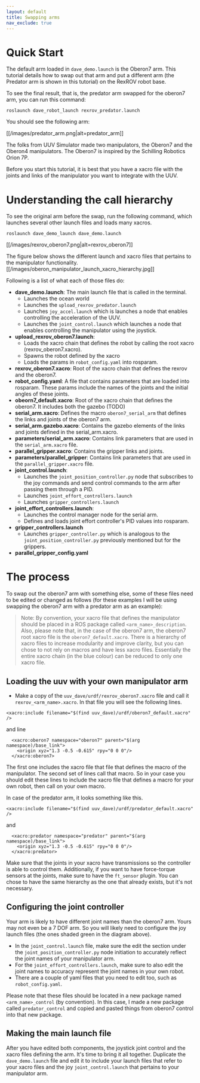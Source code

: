 ```yaml
---
layout: default
title: Swapping arms
nav_exclude: true
---
```


# Quick Start

The default arm loaded in `dave_demo.launch` is the Oberon7 arm. This tutorial details how to swap out that arm and put a different arm (the Predator arm is shown in this tutorial) on the RexROV robot base.

To see the final result, that is, the predator arm swapped for the oberon7 arm, you can run this command:
```
roslaunch dave_robot_launch rexrov_predator.launch
```

You should see the following arm:

[[/images/predator_arm.png|alt=predator_arm]]

The folks from UUV Simulator made two manipulators, the Oberon7 and the Oberon4 manipulators. The Oberon7 is inspired by the Schilling Robotics Orion 7P.

Before you start this tutorial, it is best that you have a xacro file with the joints and links of the manipulator you want to integrate with the UUV.

# Understanding the call hierarchy

To see the original arm before the swap, run the following command, which launches several other launch files and loads many xacros.
```
roslaunch dave_demo_launch dave_demo.launch
```
[[/images/rexrov_oberon7.png|alt=rexrov_oberon7]]

The figure below shows the different launch and xacro files that pertains to the manipulator functionality.
[[/images/oberon_manipulator_launch_xacro_hierarchy.jpg]]

Following is a list of what each of those files do:
* **dave_demo.launch**: The main launch file that is called in the terminal.
  * Launches the ocean world
  * Launches the `upload_rexrov_predator.launch`
  * Launches `joy_accel.launch` which is launches a node that enables controlling the acceleration of the UUV.
  * Launches the `joint_control.launch`  which launches a node that enables controlling the manipulator using the joystick.
* **upload_rexrov_oberon7.launch**:
  * Loads the xacro chain that defines the robot by calling the root xacro (rexrov_oberon7.xacro).
  * Spawns the robot defined by the xacro
  * Loads the params in `robot_config.yaml` into rosparam.
* **rexrov_oberon7.xacro**: Root of the xacro chain that defines the rexrov and the oberon7.
* **robot_config.yaml**: A file that contains parameters that are loaded into rosparam. These params include the names of the joints and the initial angles of these joints.
* **obeorn7_default.xacro**: Root of the xacro chain that defines the oberon7. It includes both the gazebo (TODO)
* **serial_arm.xacro**: Defines the macro `oberon7_serial_arm` that defines the links and joints of the oberon7 arm.
* **serial_arm.gazebo.xacro**: Contains the gazebo elements of the links and joints defined in the serial_arm.xacro.
* **parameters/serial_arm.xacro**: Contains link parameters that are used in the `serial_arm.xacro` file.
* **parallel_gripper.xacro**: Contains the gripper links and joints.
* **parameters/parallel_gripper**: Contains link parameters that are used in the `parallel_gripper.xacro` file.
* **joint_control.launch**:
  * Launches the `joint_position_controller.py` node that subscribes to the joy commands and send control commands to the arm after passing them through a PID.
  * Launches `joint_effort_controllers.launch`
  * Launches `gripper_controllers.launch`
* **joint_effort_controllers.launch**:
  * Launches the control manager node for the serial arm.
  * Defines and loads joint effort controller's PID values into rosparam.
* **gripper_controllers.launch**
  * Launches `gripper_controller.py` which is analogous to the `joint_position_controller.py` previously mentioned but for the grippers.
* **parallel_gripper_config.yaml**

# The process

To swap out the oberon7 arm with something else, some of these files need to be edited or changed as follows (for these examples I will be using swapping the oberon7 arm with a predator arm as an example):

> Note: By convention, your xacro file that defines the manipulator should be placed in a ROS package called `<arm_name>_description`. Also, please note that, in the case of the oberon7 arm, the oberon7 root xacro file is the `oberon7_default.xacro`. There is a hierarchy of xacro files to increase modularity and improve clarity, but you can chose to not rely on macros and have less xacro files. Essentially the entire xacro chain (in the blue colour) can be reduced to only one xacro file.

## Loading the uuv with your own manipulator arm

* Make a copy of the `uuv_dave/urdf/rexrov_oberon7.xacro` file and call it `rexrov_<arm_name>.xacro`. In that file you will see the following lines.
```
<xacro:include filename="$(find uuv_dave)/urdf/oberon7_default.xacro" />
```

and line
```
  <xacro:oberon7 namespace="oberon7" parent="$(arg namespace)/base_link">
    <origin xyz="1.3 -0.5 -0.615" rpy="0 0 0"/>
  </xacro:oberon7>
```

The first one includes the xacro file that file that defines the macro of the manipulator. The second set of lines call that macro. So in your case you should edit these lines to include the xacro file that defines a macro for your own robot, then call on your own macro.

In case of the predator arm, it looks something like this.
```
<xacro:include filename="$(find uuv_dave)/urdf/predator_default.xacro" />
```

and
```
  <xacro:predator namespace="predator" parent="$(arg namespace)/base_link">
    <origin xyz="1.3 -0.5 -0.615" rpy="0 0 0"/>
  </xacro:predator>
```

Make sure that the joints in your xacro have transmissions so the controller is able to control them. Additionally, if you want to have force-torque sensors at the joints, make sure to have the `ft_sensor` plugin.
You can chose to have the same hierarchy as the one that already exists, but it's not necessary.

## Configuring the joint controller

Your arm is likely to have different joint names than the oberon7 arm. Yours may not even be a 7 DOF arm. So you will likely need to configure the joy launch files (the ones shaded green in the diagram above).
* In the `joint_control.launch` file, make sure the edit the section under the `joint_position_controller.py` node initiation to accurately reflect the joint names of your manipulator arm.
* For the `joint_effort_controllers.launch`, make sure to also edit the joint names to accuracy represent the joint names in your own robot.
* There are a couple of yaml files that you need to edit too, such as `robot_config.yaml`.

Please note that these files should be located in a new package named `<arm_name>_control` (by convention). In this case, I made a new package called `predator_control` and copied and pasted things from oberon7 control into that new package.

## Making the main launch file

After you have edited both components, the joystick joint control and the xacro files defining the arm. It's time to bring it all together. Duplicate the `dave_demo.launch` file and edit it to include your launch files that refer to your xacro files and the joy `joint_control.launch` that pertains to your manipulator arm.
